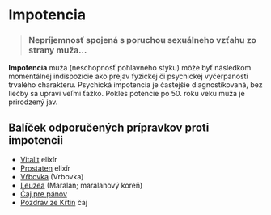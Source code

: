 Impotencia
==========

> ### Nepríjemnosť spojená s poruchou sexuálneho vzťahu zo strany muža…


**Impotencia** muža (neschopnosť pohlavného styku) môže byť následkom
momentálnej indispozície ako prejav fyzickej či psychickej vyčerpanosti trvalého
charakteru. Psychická impotencia je častejšie diagnostikovaná, bez liečby sa
upraví veľmi ťažko. Pokles potencie po 50. roku veku muža je prirodzený jav.

Balíček odporučených prípravkov proti impotencii
------------------------------------------------

* [Vitalit](../elixiry/vitalit) elixír
* [Prostaten](../elixiry/prostaten) elixír
* [Vŕbovka](../tinktury/vrbovka) (Vrbovka)
* [Leuzea](../tinktury/leuzea) (Maralan; maralanový koreň)
* [Čaj pre pánov](../caje/pre-panov)
* [Pozdrav ze Křtin](../caje/pozdrav-ze-krtin) čaj
